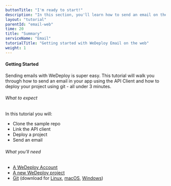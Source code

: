 ```yaml
---
buttonTitle: "I'm ready to start!"
description: "In this section, you'll learn how to send an email on the web using the WeDeploy API Client."
layout: "tutorial"
parentId: "email-web"
time: 20
title: "Summary"
serviceName: "Email"
tutorialTitle: "Getting started with WeDeploy Email on the web"
weight: 1
---
```


#### Getting Started

Sending emails with WeDeploy is super easy. This tutorial will walk you through how to send an email in your app using the API Client and how to deploy your project using git - all under 3 minutes.

###### What to expect

In this tutorial you will:

<ul class="checklist">
	<li>Clone the sample repo</li>
	<li>Link the API client</li>
	<li>Deploy a project</li>
	<li>Send an email</li>
</ul>

###### What you'll need

* [A WeDeploy Account](http://dashboard.wedeploy.com/login)
* [A new WeDeploy project](http://dashboard.wedeploy.com)
* [Git](https://git-scm.com/) (download for [Linux](https://git-scm.com/download/linux), [macOS](https://git-scm.com/download/mac), [Windows](https://git-scm.com/download/win))
